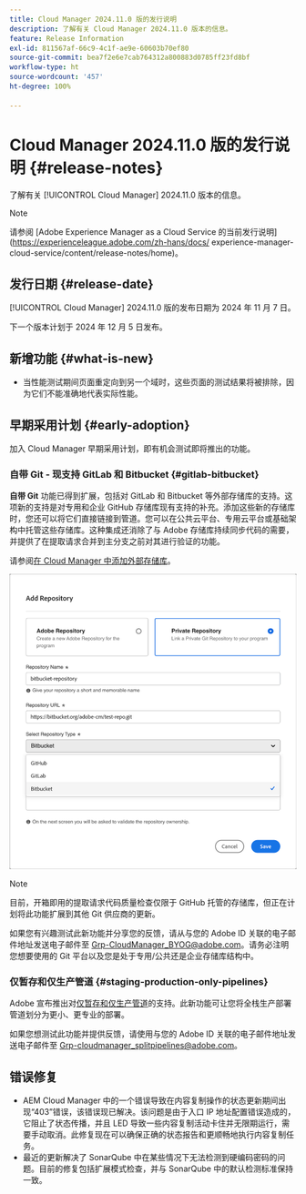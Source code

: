 ```yaml
---
title: Cloud Manager 2024.11.0 版的发行说明
description: 了解有关 Cloud Manager 2024.11.0 版本的信息。
feature: Release Information
exl-id: 811567af-66c9-4c1f-ae9e-60603b70ef80
source-git-commit: bea7f2e6e7cab764312a800883d0785ff23fd8bf
workflow-type: ht
source-wordcount: '457'
ht-degree: 100%

---
```


# Cloud Manager 2024.11.0 版的发行说明 {#release-notes}

了解有关 [!UICONTROL Cloud Manager] 2024.11.0 版本的信息。

>[!NOTE]
>
>请参阅 [Adobe Experience Manager as a Cloud Service 的当前发行说明](https://experienceleague.adobe.com/zh-hans/docs/ experience-manager-cloud-service/content/release-notes/home)。

## 发行日期 {#release-date}

<!-- SAVE FOR FUTURE POSSIBLE USE No notable bugs or features for the September release of Cloud Manager. -->

[!UICONTROL Cloud Manager] 2024.11.0 版的发布日期为 2024 年 11 月 7 日。

下一个版本计划于 2024 年 12 月 5 日发布。

## 新增功能 {#what-is-new}

* 当性能测试期间页面重定向到另一个域时，这些页面的测试结果将被排除，因为它们不能准确地代表实际性能。<!-- (CMGR-5637) -->

## 早期采用计划 {#early-adoption}

加入 Cloud Manager 早期采用计划，即有机会测试即将推出的功能。

### 自带 Git - 现支持 GitLab 和 Bitbucket {#gitlab-bitbucket}

<!-- BOTH CS & AMS -->

**自带 Git** 功能已得到扩展，包括对 GitLab 和 Bitbucket 等外部存储库的支持。这项新的支持是对专用和企业 GitHub 存储库现有支持的补充。添加这些新的存储库时，您还可以将它们直接链接到管道。您可以在公共云平台、专用云平台或基础架构中托管这些存储库。这种集成还消除了与 Adobe 存储库持续同步代码的需要，并提供了在提取请求合并到主分支之前对其进行验证的功能。

请参阅[在 Cloud Manager 中添加外部存储库](/help/managing-code/external-repositories.md)。

![添加“存储库”对话框](/help/release-notes/assets/repositories-add-release-notes.png)

>[!NOTE]
>
>目前，开箱即用的提取请求代码质量检查仅限于 GitHub 托管的存储库，但正在计划将此功能扩展到其他 Git 供应商的更新。

如果您有兴趣测试此新功能并分享您的反馈，请从与您的 Adobe ID 关联的电子邮件地址发送电子邮件至 [Grp-CloudManager_BYOG@adobe.com](mailto:Grp-CloudManager_BYOG@adobe.com)。请务必注明您想要使用的 Git 平台以及您是处于专用/公共还是企业存储库结构中。

### 仅暂存和仅生产管道 {#staging-production-only-pipelines}

Adobe 宣布推出对[仅暂存和仅生产管道](/help/using/stage-prod-only.md)的支持。此新功能可让您将全栈生产部署管道划分为更小、更专业的部署。

如果您想测试此功能并提供反馈，请使用与您的 Adobe ID 关联的电子邮件地址发送电子邮件至 [Grp-cloudmanager_splitpipelines@adobe.com](mailto:Grp-cloudmanager_splitpipelines@adobe.com)。

## 错误修复

* AEM Cloud Manager 中的一个错误导致在内容复制操作的状态更新期间出现“403”错误，该错误现已解决。该问题是由于入口 IP 地址配置错误造成的，它阻止了状态传播，并且 LED 导致一些内容复制活动卡住并无限期运行，需要手动取消。此修复现在可以确保正确的状态报告和更顺畅地执行内容复制任务。<!-- (CMGR-62739) -->
* 最近的更新解决了 SonarQube 中在某些情况下无法检测到硬编码密码的问题。目前的修复包括扩展模式检查，并与 SonarQube 中的默认检测标准保持一致。<!-- CMGR-62682 -->

<!-- Known Issues {#known-issues}

* A -->
